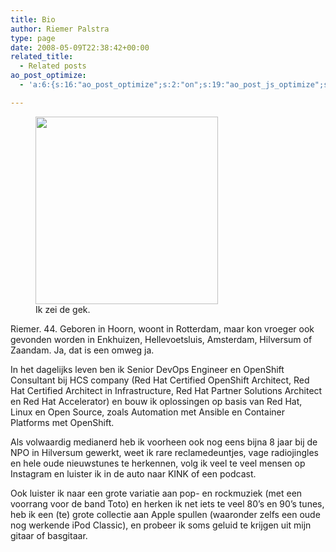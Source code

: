 ```yaml
---
title: Bio
author: Riemer Palstra
type: page
date: 2008-05-09T22:38:42+00:00
related_title:
  - Related posts
ao_post_optimize:
  - 'a:6:{s:16:"ao_post_optimize";s:2:"on";s:19:"ao_post_js_optimize";s:2:"on";s:20:"ao_post_css_optimize";s:2:"on";s:12:"ao_post_ccss";s:2:"on";s:16:"ao_post_lazyload";s:2:"on";s:15:"ao_post_preload";s:0:"";}'

---
```

<div class="wp-block-image">
  <figure class="alignright size-medium"><img data-recalc-dims="1" loading="lazy" decoding="async" width="292" height="300" src="https://i0.wp.com/palstra.com/wp-content/uploads/2024/10/DSC08914-crop-800.jpg?resize=292%2C300&#038;ssl=1" alt="" class="wp-image-2533" srcset="https://i0.wp.com/palstra.com/wp-content/uploads/2024/10/DSC08914-crop-800.jpg?resize=292%2C300&ssl=1 292w, https://i0.wp.com/palstra.com/wp-content/uploads/2024/10/DSC08914-crop-800.jpg?w=800&ssl=1 800w" sizes="auto, (max-width: 292px) 100vw, 292px" /><figcaption class="wp-element-caption">Ik zei de gek.</figcaption></figure>
</div>

Riemer. 44. Geboren in Hoorn, woont in Rotterdam, maar kon vroeger ook gevonden worden in Enkhuizen, Hellevoetsluis, Amsterdam, Hilversum of Zaandam. Ja, dat is een omweg ja. 

In het dagelijks leven ben ik Senior DevOps Engineer en OpenShift Consultant bij HCS company (Red Hat Certified OpenShift Architect, Red Hat Certified Architect in Infrastructure, Red Hat Partner Solutions Architect en Red Hat Accelerator) en bouw ik oplossingen op basis van Red Hat, Linux en Open Source, zoals Automation met Ansible en Container Platforms met OpenShift.

Als volwaardig medianerd heb ik voorheen ook nog eens bijna 8 jaar bij de NPO in Hilversum gewerkt, weet ik rare reclamedeuntjes, vage radiojingles en hele oude nieuwstunes te herkennen, volg ik veel te veel mensen op Instagram en luister ik in de auto naar KINK of een podcast.

Ook luister ik naar een grote variatie aan pop- en rockmuziek (met een voorrang voor de band Toto) en herken ik net iets te veel 80&#8217;s en 90&#8217;s tunes, heb ik een (te) grote collectie aan Apple spullen (waaronder zelfs een oude nog werkende iPod Classic), en probeer ik soms geluid te krijgen uit mijn gitaar of basgitaar.
